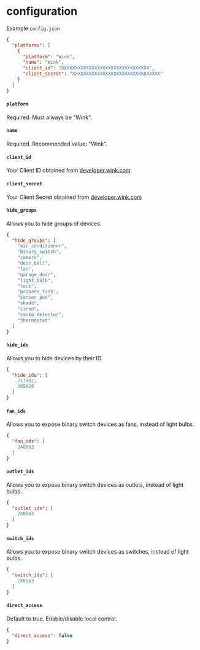 # configuration

Example `config.json`

```json
{
  "platforms": [
    {
      "platform": "Wink",
      "name": "Wink",
      "client_id": "XXXXXXXXXXXXXXXXXXXXXXXXXXXXXXXX",
      "client_secret": "XXXXXXXXXXXXXXXXXXXXXXXXXXXXXXXX"
    }
  ]
}
```

#### `platform`

Required. Must always be "Wink".

#### `name`

Required. Recommended value: "Wink".

#### `client_id`

Your Client ID obtained from [developer.wink.com](https://developer.wink.com)

#### `client_secret`

Your Client Secret obtained from [developer.wink.com](https://developer.wink.com)

#### `hide_groups`

Allows you to hide groups of devices.

```json
{
  "hide_groups": [
    "air_conditioner",
    "binary_switch",
    "camera",
    "door_bell",
    "fan",
    "garage_door",
    "light_bulb",
    "lock",
    "propane_tank",
    "sensor_pod",
    "shade",
    "siren",
    "smoke_detector",
    "thermostat"
  ]
}
```

#### `hide_ids`

Allows you to hide devices by their ID.

```json
{
  "hide_ids": [
    217402,
    365820
  ]
}
```

#### `fan_ids`

Allows you to expose binary switch devices as fans, instead of light bulbs.

```json
{
  "fan_ids": [
    248563
  ]
}
```

#### `outlet_ids`

Allows you to expose binary switch devices as outlets, instead of light bulbs.

```json
{
  "outlet_ids": [
    248563
  ]
}
```

#### `switch_ids`

Allows you to expose binary switch devices as switches, instead of light bulbs.

```json
{
  "switch_ids": [
    248563
  ]
}
```


#### `direct_access`

Default to true. Enable/disable local control.

```json
{
  "direct_access": false
}
```
